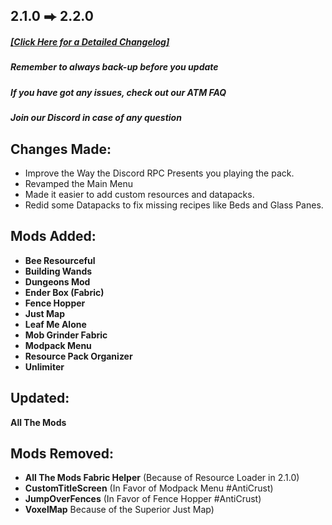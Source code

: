 ## 2.1.0 ⮕ 2.2.0
##### [[**Click Here for a Detailed Changelog**]](https://raw.githubusercontent.com/AllTheMods/ATM-Fabric/master/changelog/2.2.0-detailed.txt)


##### Remember to always back-up before you update 

##### If you have got any issues, check out our ATM FAQ

##### Join our Discord in case of any question

## Changes Made:
- Improve the Way the Discord RPC Presents you playing the pack.
- Revamped the Main Menu
- Made it easier to add custom resources and datapacks.
- Redid some Datapacks to fix missing recipes like Beds and Glass Panes.


## Mods Added:

- **Bee Resourceful**
- **Building Wands**
- **Dungeons Mod**
- **Ender Box (Fabric)**
- **Fence Hopper**
- **Just Map**
- **Leaf Me Alone**
- **Mob Grinder Fabric**
- **Modpack Menu**
- **Resource Pack Organizer**
- **Unlimiter**

## Updated:
 **All The Mods**

## Mods Removed:

- **All The Mods Fabric Helper** (Because of Resource Loader in 2.1.0)
- **CustomTitleScreen** (In Favor of Modpack Menu #AntiCrust)
- **JumpOverFences** (In Favor of Fence Hopper #AntiCrust)
- **VoxelMap** Because of the Superior Just Map)
